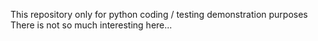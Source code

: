 This repository only for python coding / testing demonstration purposes
There is not so much interesting here...

